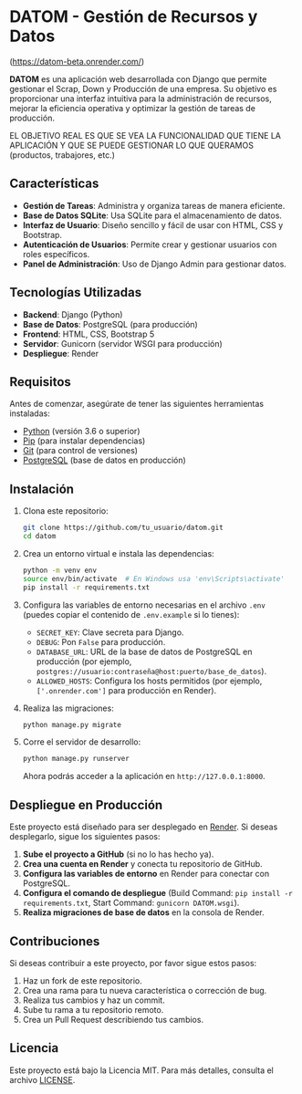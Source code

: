 # DATOM - Gestión de Recursos y Datos

(https://datom-beta.onrender.com/)

**DATOM** es una aplicación web desarrollada con Django que permite gestionar el Scrap, Down y Producción de una empresa. Su objetivo es proporcionar una interfaz intuitiva para la administración de recursos, mejorar la eficiencia operativa y optimizar la gestión de tareas de producción.

EL OBJETIVO REAL ES QUE SE VEA LA FUNCIONALIDAD QUE TIENE LA APLICACIÓN Y QUE SE PUEDE GESTIONAR LO QUE QUERAMOS (productos, trabajores, etc.)

## Características

- **Gestión de Tareas**: Administra y organiza tareas de manera eficiente.
- **Base de Datos SQLite**: Usa SQLite para el almacenamiento de datos.
- **Interfaz de Usuario**: Diseño sencillo y fácil de usar con HTML, CSS y Bootstrap.
- **Autenticación de Usuarios**: Permite crear y gestionar usuarios con roles específicos.
- **Panel de Administración**: Uso de Django Admin para gestionar datos.

## Tecnologías Utilizadas

- **Backend**: Django (Python)
- **Base de Datos**: PostgreSQL (para producción)
- **Frontend**: HTML, CSS, Bootstrap 5
- **Servidor**: Gunicorn (servidor WSGI para producción)
- **Despliegue**: Render

## Requisitos

Antes de comenzar, asegúrate de tener las siguientes herramientas instaladas:

- [Python](https://www.python.org/downloads/) (versión 3.6 o superior)
- [Pip](https://pip.pypa.io/en/stable/) (para instalar dependencias)
- [Git](https://git-scm.com/) (para control de versiones)
- [PostgreSQL](https://www.postgresql.org/download/) (base de datos en producción)

## Instalación

1. Clona este repositorio:

    ```bash
    git clone https://github.com/tu_usuario/datom.git
    cd datom
    ```

2. Crea un entorno virtual e instala las dependencias:

    ```bash
    python -m venv env
    source env/bin/activate  # En Windows usa 'env\Scripts\activate'
    pip install -r requirements.txt
    ```

3. Configura las variables de entorno necesarias en el archivo `.env` (puedes copiar el contenido de `.env.example` si lo tienes):

    - `SECRET_KEY`: Clave secreta para Django.
    - `DEBUG`: Pon `False` para producción.
    - `DATABASE_URL`: URL de la base de datos de PostgreSQL en producción (por ejemplo, `postgres://usuario:contraseña@host:puerto/base_de_datos`).
    - `ALLOWED_HOSTS`: Configura los hosts permitidos (por ejemplo, `['.onrender.com']` para producción en Render).

4. Realiza las migraciones:

    ```bash
    python manage.py migrate
    ```

5. Corre el servidor de desarrollo:

    ```bash
    python manage.py runserver
    ```

   Ahora podrás acceder a la aplicación en `http://127.0.0.1:8000`.

## Despliegue en Producción

Este proyecto está diseñado para ser desplegado en [Render](https://render.com). Si deseas desplegarlo, sigue los siguientes pasos:

1. **Sube el proyecto a GitHub** (si no lo has hecho ya).
2. **Crea una cuenta en Render** y conecta tu repositorio de GitHub.
3. **Configura las variables de entorno** en Render para conectar con PostgreSQL.
4. **Configura el comando de despliegue** (Build Command: `pip install -r requirements.txt`, Start Command: `gunicorn DATOM.wsgi`).
5. **Realiza migraciones de base de datos** en la consola de Render.

## Contribuciones

Si deseas contribuir a este proyecto, por favor sigue estos pasos:

1. Haz un fork de este repositorio.
2. Crea una rama para tu nueva característica o corrección de bug.
3. Realiza tus cambios y haz un commit.
4. Sube tu rama a tu repositorio remoto.
5. Crea un Pull Request describiendo tus cambios.

## Licencia

Este proyecto está bajo la Licencia MIT. Para más detalles, consulta el archivo [LICENSE](LICENSE).
